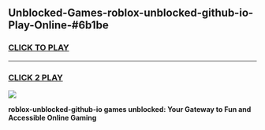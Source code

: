 
## Unblocked-Games-roblox-unblocked-github-io-Play-Online-#6b1be
<h3>
<a href="https://premium.freeplayer.one?title=roblox-unblocked-github-io&ref=27F">CLICK TO PLAY</a></h3>
<hr>

<h3>
<a href="https://premium.freeplayer.one?title=roblox-unblocked-github-io&ref=27F">CLICK 2 PLAY</a>
  
</h3>

<a href="https://premium.freeplayer.one?title=roblox-unblocked-github-io&ref=27F"><img src="https://clearcache.store/games.png"></a>


**roblox-unblocked-github-io games unblocked: Your Gateway to Fun and Accessible Online Gaming**
